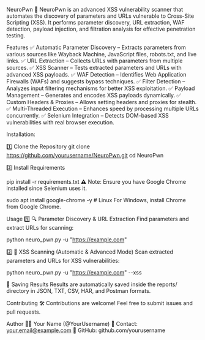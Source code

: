 NeuroPwn
🚀 NeuroPwn is an advanced XSS vulnerability scanner that automates the discovery of parameters and URLs vulnerable to Cross-Site Scripting (XSS). It performs parameter discovery, URL extraction, WAF detection, payload injection, and filtration analysis for effective penetration testing.

Features
✅ Automatic Parameter Discovery – Extracts parameters from various sources like Wayback Machine, JavaScript files, robots.txt, and live links.
✅ URL Extraction – Collects URLs with parameters from multiple sources.
✅ XSS Scanner – Tests extracted parameters and URLs with advanced XSS payloads.
✅ WAF Detection – Identifies Web Application Firewalls (WAFs) and suggests bypass techniques.
✅ Filter Detection – Analyzes input filtering mechanisms for better XSS exploitation.
✅ Payload Management – Generates and encodes XSS payloads dynamically.
✅ Custom Headers & Proxies – Allows setting headers and proxies for stealth.
✅ Multi-Threaded Execution – Enhances speed by processing multiple URLs concurrently.
✅ Selenium Integration – Detects DOM-based XSS vulnerabilities with real browser execution.

Installation:

1️⃣ Clone the Repository
git clone https://github.com/yourusername/NeuroPwn.git
cd NeuroPwn

2️⃣ Install Requirements

pip install -r requirements.txt
⚠ Note: Ensure you have Google Chrome installed since Selenium uses it.

sudo apt install google-chrome -y  # Linux
For Windows, install Chrome from Google Chrome.

Usage
1️⃣ 🔍 Parameter Discovery & URL Extraction
Find parameters and extract URLs for scanning:

python neuro_pwn.py -u "https://example.com"

2️⃣ 🚀 XSS Scanning (Automatic & Advanced Mode)
Scan extracted parameters and URLs for XSS vulnerabilities:

python neuro_pwn.py -u "https://example.com" --xss

📂 Saving Results
Results are automatically saved inside the reports/ directory in JSON, TXT, CSV, HAR, and Postman formats.

Contributing
🛠️ Contributions are welcome! Feel free to submit issues and pull requests.

Author
👨‍💻 Your Name (@YourUsername)
📧 Contact: your.email@example.com
🔗 GitHub: github.com/yourusername